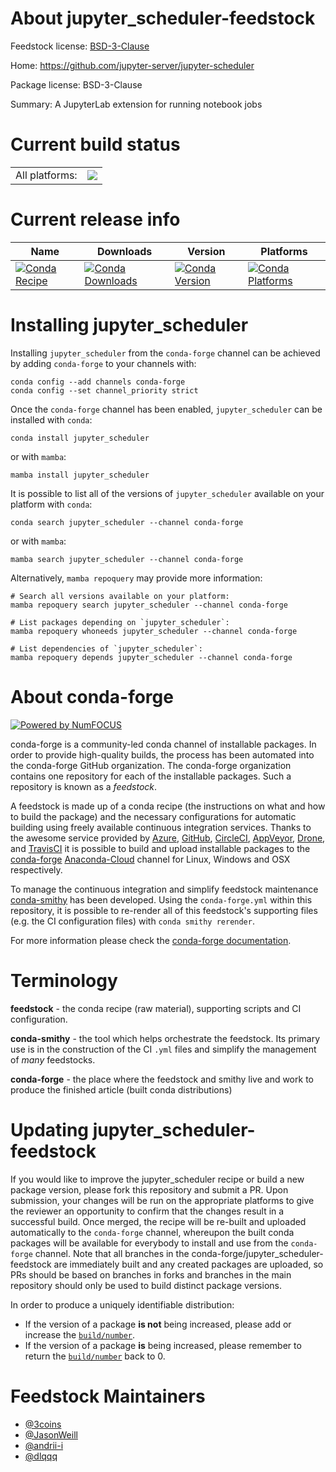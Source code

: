 About jupyter_scheduler-feedstock
=================================

Feedstock license: [BSD-3-Clause](https://github.com/conda-forge/jupyter_scheduler-feedstock/blob/main/LICENSE.txt)

Home: https://github.com/jupyter-server/jupyter-scheduler

Package license: BSD-3-Clause

Summary: A JupyterLab extension for running notebook jobs

Current build status
====================


<table><tr><td>All platforms:</td>
    <td>
      <a href="https://dev.azure.com/conda-forge/feedstock-builds/_build/latest?definitionId=20400&branchName=main">
        <img src="https://dev.azure.com/conda-forge/feedstock-builds/_apis/build/status/jupyter_scheduler-feedstock?branchName=main">
      </a>
    </td>
  </tr>
</table>

Current release info
====================

| Name | Downloads | Version | Platforms |
| --- | --- | --- | --- |
| [![Conda Recipe](https://img.shields.io/badge/recipe-jupyter_scheduler-green.svg)](https://anaconda.org/conda-forge/jupyter_scheduler) | [![Conda Downloads](https://img.shields.io/conda/dn/conda-forge/jupyter_scheduler.svg)](https://anaconda.org/conda-forge/jupyter_scheduler) | [![Conda Version](https://img.shields.io/conda/vn/conda-forge/jupyter_scheduler.svg)](https://anaconda.org/conda-forge/jupyter_scheduler) | [![Conda Platforms](https://img.shields.io/conda/pn/conda-forge/jupyter_scheduler.svg)](https://anaconda.org/conda-forge/jupyter_scheduler) |

Installing jupyter_scheduler
============================

Installing `jupyter_scheduler` from the `conda-forge` channel can be achieved by adding `conda-forge` to your channels with:

```
conda config --add channels conda-forge
conda config --set channel_priority strict
```

Once the `conda-forge` channel has been enabled, `jupyter_scheduler` can be installed with `conda`:

```
conda install jupyter_scheduler
```

or with `mamba`:

```
mamba install jupyter_scheduler
```

It is possible to list all of the versions of `jupyter_scheduler` available on your platform with `conda`:

```
conda search jupyter_scheduler --channel conda-forge
```

or with `mamba`:

```
mamba search jupyter_scheduler --channel conda-forge
```

Alternatively, `mamba repoquery` may provide more information:

```
# Search all versions available on your platform:
mamba repoquery search jupyter_scheduler --channel conda-forge

# List packages depending on `jupyter_scheduler`:
mamba repoquery whoneeds jupyter_scheduler --channel conda-forge

# List dependencies of `jupyter_scheduler`:
mamba repoquery depends jupyter_scheduler --channel conda-forge
```


About conda-forge
=================

[![Powered by
NumFOCUS](https://img.shields.io/badge/powered%20by-NumFOCUS-orange.svg?style=flat&colorA=E1523D&colorB=007D8A)](https://numfocus.org)

conda-forge is a community-led conda channel of installable packages.
In order to provide high-quality builds, the process has been automated into the
conda-forge GitHub organization. The conda-forge organization contains one repository
for each of the installable packages. Such a repository is known as a *feedstock*.

A feedstock is made up of a conda recipe (the instructions on what and how to build
the package) and the necessary configurations for automatic building using freely
available continuous integration services. Thanks to the awesome service provided by
[Azure](https://azure.microsoft.com/en-us/services/devops/), [GitHub](https://github.com/),
[CircleCI](https://circleci.com/), [AppVeyor](https://www.appveyor.com/),
[Drone](https://cloud.drone.io/welcome), and [TravisCI](https://travis-ci.com/)
it is possible to build and upload installable packages to the
[conda-forge](https://anaconda.org/conda-forge) [Anaconda-Cloud](https://anaconda.org/)
channel for Linux, Windows and OSX respectively.

To manage the continuous integration and simplify feedstock maintenance
[conda-smithy](https://github.com/conda-forge/conda-smithy) has been developed.
Using the ``conda-forge.yml`` within this repository, it is possible to re-render all of
this feedstock's supporting files (e.g. the CI configuration files) with ``conda smithy rerender``.

For more information please check the [conda-forge documentation](https://conda-forge.org/docs/).

Terminology
===========

**feedstock** - the conda recipe (raw material), supporting scripts and CI configuration.

**conda-smithy** - the tool which helps orchestrate the feedstock.
                   Its primary use is in the construction of the CI ``.yml`` files
                   and simplify the management of *many* feedstocks.

**conda-forge** - the place where the feedstock and smithy live and work to
                  produce the finished article (built conda distributions)


Updating jupyter_scheduler-feedstock
====================================

If you would like to improve the jupyter_scheduler recipe or build a new
package version, please fork this repository and submit a PR. Upon submission,
your changes will be run on the appropriate platforms to give the reviewer an
opportunity to confirm that the changes result in a successful build. Once
merged, the recipe will be re-built and uploaded automatically to the
`conda-forge` channel, whereupon the built conda packages will be available for
everybody to install and use from the `conda-forge` channel.
Note that all branches in the conda-forge/jupyter_scheduler-feedstock are
immediately built and any created packages are uploaded, so PRs should be based
on branches in forks and branches in the main repository should only be used to
build distinct package versions.

In order to produce a uniquely identifiable distribution:
 * If the version of a package **is not** being increased, please add or increase
   the [``build/number``](https://docs.conda.io/projects/conda-build/en/latest/resources/define-metadata.html#build-number-and-string).
 * If the version of a package **is** being increased, please remember to return
   the [``build/number``](https://docs.conda.io/projects/conda-build/en/latest/resources/define-metadata.html#build-number-and-string)
   back to 0.

Feedstock Maintainers
=====================

* [@3coins](https://github.com/3coins/)
* [@JasonWeill](https://github.com/JasonWeill/)
* [@andrii-i](https://github.com/andrii-i/)
* [@dlqqq](https://github.com/dlqqq/)

